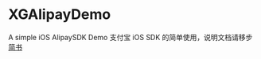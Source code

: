 # XGAlipayDemo
A simple iOS AlipaySDK Demo
支付宝 iOS SDK 的简单使用，说明文档请移步[简书](http://www.jianshu.com/p/ccfb86cd8f9f)
